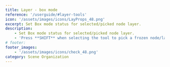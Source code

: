 ```yaml
---
title: Layer - box mode
reference: '/userguide/#layer-tools'
icon: '/assets/images/icons/LayProps_48.png'
excerpt: Set Box mode status for selected/picked node layer.
description:
    - Set Box mode status for selected/picked node layer.
    - 'Press **SHIFT** when selecting the tool to pick a frozen node/layer.'
# footer:
footer_images:
    - '/assets/images/icons/check_48.png'
category: Scene Organization
---
```

